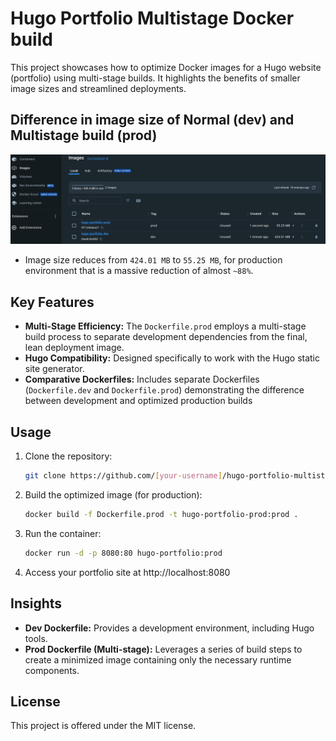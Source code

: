 # Hugo Portfolio Multistage Docker build

This project showcases how to optimize Docker images for a Hugo website (portfolio) using multi-stage builds. It highlights the benefits of smaller image sizes and streamlined deployments.

## Difference in image size of Normal (dev) and Multistage build (prod)
![difference_in_image_size](https://github.com/ChetanThapliyal/hugo-portfolio-multistage-docker/blob/main/src/difference_in_image_size.png)

- Image size reduces from `424.01 MB` to `55.25 MB`, for production environment that is a massive reduction of almost `~88%`.

## Key Features

* **Multi-Stage Efficiency:** The `Dockerfile.prod` employs a multi-stage build process to separate development dependencies from the final, lean deployment image. 
* **Hugo Compatibility:** Designed specifically to work with the Hugo static site generator.
* **Comparative Dockerfiles:** Includes separate Dockerfiles (`Dockerfile.dev` and `Dockerfile.prod`) demonstrating the difference between development and optimized production builds

## Usage

1. Clone the repository:
   ```bash
   git clone https://github.com/[your-username]/hugo-portfolio-multistageDockerbuild.git
   ```

2. Build the optimized image (for production):
   ```bash
   docker build -f Dockerfile.prod -t hugo-portfolio-prod:prod .
   ```

3. Run the container:
   ```bash
   docker run -d -p 8080:80 hugo-portfolio:prod
   ```

4. Access your portfolio site at http://localhost:8080

## Insights

* **Dev Dockerfile:** Provides a development environment, including Hugo tools.
* **Prod Dockerfile (Multi-stage):** Leverages a series of build steps to create a minimized image containing only the necessary runtime components.

## License

This project is offered under the MIT license.